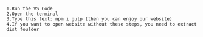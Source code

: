     1.Run the VS Code
    2.Open the terminal
    3.Type this text: npm i gulp (then you can enjoy our website)
    4.If you want to open website without these steps, you need to extract dist foulder
